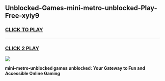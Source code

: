 
## Unblocked-Games-mini-metro-unblocked-Play-Free-xyiy9
<h3>
<a href="https://premium76.site?title=mini-metro-unblocked&ref=21A">CLICK TO PLAY</a></h3>
<hr>

<h3>
<a href="https://premium76.site?title=mini-metro-unblocked&ref=21A">CLICK 2 PLAY</a>
  
</h3>

<a href="https://premium76.site?title=mini-metro-unblocked&ref=21A"><img src="https://clearcache.store/games.png"></a>


**mini-metro-unblocked games unblocked: Your Gateway to Fun and Accessible Online Gaming**
